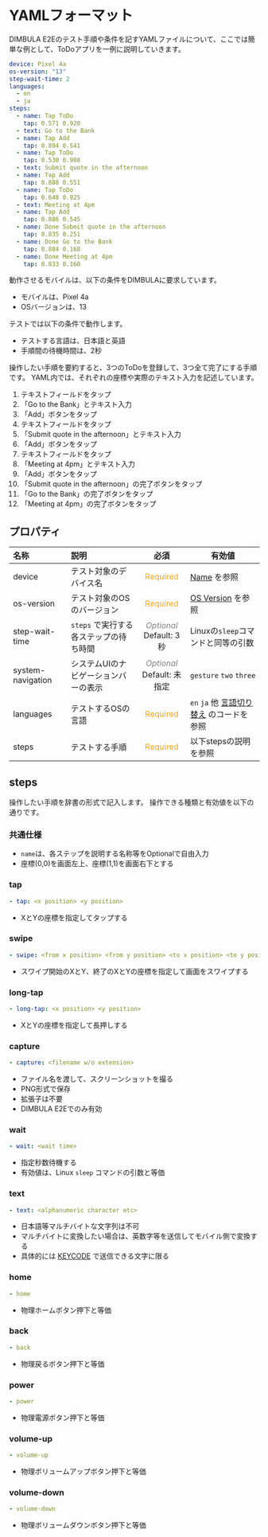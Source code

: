# YAMLフォーマット

DIMBULA E2Eのテスト手順や条件を記すYAMLファイルについて、ここでは簡単な例として、ToDoアプリを一例に説明していきます。

```yaml
device: Pixel 4a
os-version: "13"
step-wait-time: 2
languages:
  - en
  - ja
steps:
  - name: Tap ToDo
    tap: 0.571 0.920
  - text: Go to the Bank
  - name: Tap Add
    tap: 0.894 0.541
  - name: Tap ToDo
    tap: 0.530 0.908
  - text: Submit quote in the afternoon
  - name: Tap Add
    tap: 0.888 0.551
  - name: Tap ToDo
    tap: 0.648 0.925
  - text: Meeting at 4pm
  - name: Tap Add
    tap: 0.886 0.545
  - name: Done Submit quote in the afternoon
    tap: 0.835 0.251
  - name: Done Go to the Bank
    tap: 0.884 0.168
  - name: Done Meeting at 4pm
    tap: 0.833 0.160
```

動作させるモバイルは、以下の条件をDIMBULAに要求しています。

* モバイルは、Pixel 4a
* OSバージョンは、13

テストでは以下の条件で動作します。
* テストする言語は、日本語と英語
* 手順間の待機時間は、2秒

操作したい手順を要約すると、3つのToDoを登録して、3つ全て完了にする手順です。
YAML内では、それぞれの座標や実際のテキスト入力を記述しています。
1. テキストフィールドをタップ
2. 「Go to the Bank」とテキスト入力
3. 「Add」ボタンをタップ
4. テキストフィールドをタップ
5. 「Submit quote in the afternoon」とテキスト入力
6. 「Add」ボタンをタップ
7. テキストフィールドをタップ
8. 「Meeting at 4pm」とテキスト入力
9. 「Add」ボタンをタップ
10. 「Submit quote in the afternoon」の完了ボタンをタップ
11. 「Go to the Bank」の完了ボタンをタップ
12. 「Meeting at 4pm」の完了ボタンをタップ

## プロパティ

| 名称                | 説明                      |                             必須                             | 有効値                                                                |
|:------------------|:------------------------|:----------------------------------------------------------:|--------------------------------------------------------------------|
| device            | テスト対象のデバイス名             |            <font color="orange">Required</font>            | [Name](https://dimbula-web.kunimasu.com/support/devices) を参照       | 
| os-version        | テスト対象のOSのバージョン          |            <font color="orange">Required</font>            | [OS Version](https://dimbula-web.kunimasu.com/support/devices) を参照 |
| step-wait-time    | `steps` で実行する各ステップの待ち時間 | <font color="grey"><i>Optional</i></font><br/>Default: 3秒  | Linuxの`sleep`コマンドと同等の引数                                            |
| system-navigation | システムUIのナビゲーションバーの表示     | <font color="grey"><i>Optional</i></font><br/>Default: 未指定 | `gesture` `two` `three`                                            |
| languages         | テストするOSの言語              |            <font color="orange">Required</font>            | `en` `ja` 他 [言語切り替え](../docs/change_language.md) のコードを参照                   |
| steps             | テストする手順                 |            <font color="orange">Required</font>            | 以下stepsの説明を参照                                                      |


## steps

操作したい手順を辞書の形式で記入します。
操作できる種類と有効値を以下の通りです。

### 共通仕様
* `name`は、各ステップを説明する名称等をOptionalで自由入力
* 座標(0,0)を画面左上、座標(1,1)を画面右下とする

### tap
```yaml
- tap: <x position> <y position>
``` 
* XとYの座標を指定してタップする

### swipe
```yaml
- swipe: <from x position> <from y position> <to x position> <to y position>
```
* スワイプ開始のXとY、終了のXとYの座標を指定して画面をスワイプする

### long-tap
```yaml
- long-tap: <x position> <y position>
```
* XとYの座標を指定して長押しする

### capture
```yaml
- capture: <filename w/o extension>
```
* ファイル名を渡して、スクリーンショットを撮る
* PNG形式で保存
* 拡張子は不要
* DIMBULA E2Eでのみ有効

### wait
```yaml
- wait: <wait time>
```
* 指定秒数待機する
* 有効値は、Linux `sleep` コマンドの引数と等価

### text
```yaml
- text: <alphanumeric character etc>
```
* 日本語等マルチバイトな文字列は不可
* マルチバイトに変換したい場合は、英数字等を送信してモバイル側で変換する
* 具体的には [KEYCODE](https://developer.android.com/reference/android/view/KeyEvent) で送信できる文字に限る

### home
```yaml
- home
```
* 物理ホームボタン押下と等価

### back
```yaml
- back
```
* 物理戻るボタン押下と等価

### power
```yaml
- power
```
* 物理電源ボタン押下と等価

### volume-up
```yaml
- volume-up
```
* 物理ボリュームアップボタン押下と等価

### volume-down
```yaml
- volume-down
```
* 物理ボリュームダウンボタン押下と等価

